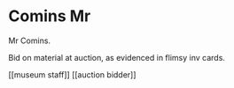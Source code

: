 



# Comins Mr


Mr Comins.

Bid on material at auction, as evidenced in flimsy inv cards.

[[museum staff]] [[auction bidder]]